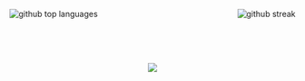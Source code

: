 <p>
  <img class="output" src="https://github-readme-stats.vercel.app/api/top-langs/?username=vivekbraincave&theme=tokyonight&show_icons=true&hide_border=true&layout=compact" alt="github top languages">
<img align="right" class="output" src="https://github-readme-streak-stats.herokuapp.com/?user=vivekbraincave&theme=tokyonight&hide_border=true" alt="github streak">
</p>
<br>
<br>
<p align="center">
  <br>
  <a href="https://skillicons.dev">
    <img src="https://skillicons.dev/icons?i=git,laravel,php,javascript,jquery,bootstrap,tailwind,css,alpinejs,express,nodejs,mongodb,mysql,django,python" />
  </a>
  
</p>
